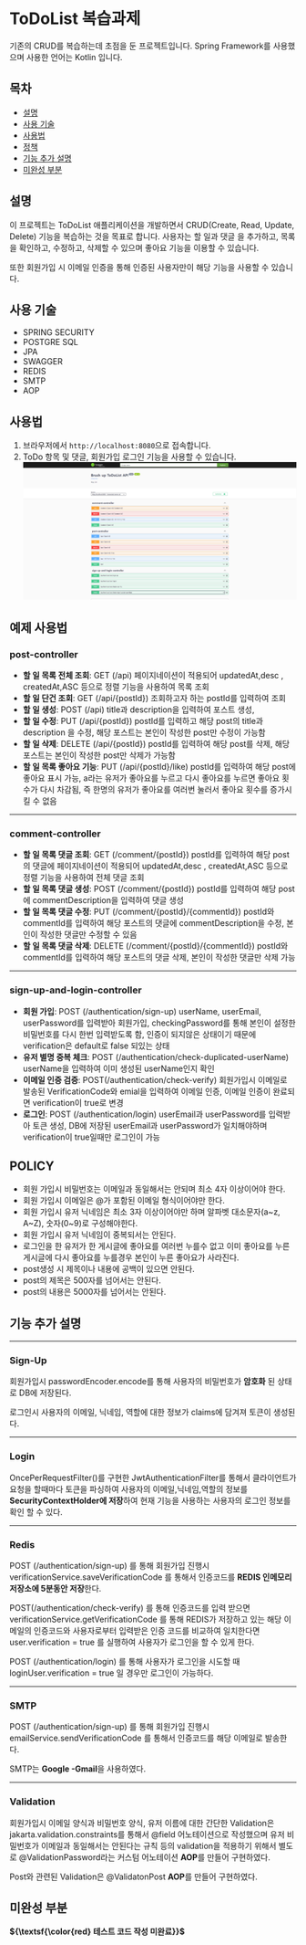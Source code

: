 # ToDoList 복습과제

기존의 CRUD를 복습하는데 초점을 둔 프로젝트입니다.
Spring Framework를 사용했으며 사용한 언어는 Kotlin 입니다.

## 목차

- [설명](#설명)
- [사용 기술](#사용-기술)
- [사용법](#사용법)
- [정책](#POLICY)
- [기능 추가 설명](#기능-추가-설명)
- [미완성 부분](#미완성-부분)

## 설명

이 프로젝트는 ToDoList 애플리케이션을 개발하면서 CRUD(Create, Read, Update, Delete) 기능을 복습하는 것을 목표로 합니다. 사용자는 할 일과 댓글 을 추가하고, 목록을 확인하고, 수정하고, 삭제할 수 있으며 좋아요 기능을 이용할 수 있습니다. 

또한 회원가입 시 이메일 인증을 통해 인증된 사용자만이 해당 기능을 사용할 수 있습니다.

## 사용 기술

- SPRING SECURITY
- POSTGRE SQL
- JPA
- SWAGGER
- REDIS
- SMTP
- AOP

## 사용법

1. 브라우저에서 `http://localhost:8080`으로 접속합니다.
2. ToDo 항목 및 댓글, 회원가입 로그인 기능을 사용할 수 있습니다.
   ![swagger](https://github.com/kotlin2024/brushUpToDoList/blob/brushUp/swagger.png)

**예제 사용법**
---
### post-controller

- **할 일 목록 전체 조회**: GET (/api) 페이지네이션이 적용되어 updatedAt,desc , createdAt,ASC 등으로 정렬 기능을 사용하여 목록 조회
- **할 일 단건 조회**: GET (/api/{postId})  조회하고자 하는 postId를 입력하여 조회
- **할 일 생성**: POST (/api)  title과 description을 입력하여 포스트 생성,
- **할 일 수정**: PUT (/api/{postId}) postId를 입력하고  해당 post의 title과 description 을 수정, 해당 포스트는 본인이 작성한 post만 수정이 가능함
- **할 일 삭제**: DELETE (/api/{postId}) postId를 입력하여 해당 post를 삭제, 해당 포스트는 본인이 작성한 post만 삭제가 가능함
- **할 일 목록 좋아요 기능**: PUT (/api/{postId}/like)  postId를 입력하여 해당 post에 좋아요 표시 가능, a라는 유저가 좋아요를 누르고 다시 좋아요를 누르면 좋아요 횟수가 다시 차감됨, 즉 한명의 유저가 좋아요를 여러번 눌러서 좋아요 횟수를 증가시킬 수 없음

---
### comment-controller

- **할 일 목록 댓글 조회**: GET (/comment/{postId}) postId를 입력하여 해당 post의 댓글에 페이지네이션이 적용되어 updatedAt,desc , createdAt,ASC 등으로 정렬 기능을 사용하여 전체 댓글 조회
- **할 일 목록 댓글 생성**: POST (/comment/{postId}) postId를 입력하여 해당 post에 commentDescription을 입력하여 댓글 생성
- **할 일 목록 댓글 수정**: PUT (/comment/{postId}/{commentId}) postId와 commentId를 입력하여 해당 포스트의 댓글에 commentDescription을 수정, 본인이 작성한 댓글만 수정할 수 있음
- **할 일 목록 댓글 삭제**: DELETE (/comment/{postId}/{commentId}) postId와 commentId를 입력하여 해당 포스트의 댓글 삭제, 본인이 작성한 댓글만 삭제 가능

---
### sign-up-and-login-controller

- **회원 가입**: POST (/authentication/sign-up)  userName, userEmail, userPassword를 입력받아 회원가입, checkingPassword를 통해 본인이 설정한 비밀번호를 다시 한번 입력받도록 함, 인증이 되지않은 상태이기 때문에 verification은 default로 false 되있는 상태
- **유저 별명 중복 체크**: POST (/authentication/check-duplicated-userName) userName을 입력하여 이미 생성된 userName인지 확인
- **이메일 인증 검증**: POST(/authentication/check-verify) 회원가입시 이메일로 발송된 VerificationCode와 emial을 입력하여 이메일 인증, 이메일 인증이 완료되면 verification이 true로 변경
- **로그인**: POST (/authentication/login) userEmail과 userPassword를 입력받아 토큰 생성, DB에 저장된 userEmail과 userPassword가 일치해야하며 verification이 true일때만 로그인이 가능



## POLICY

- 회원 가입시 비밀번호는 이메일과 동일해서는 안되며 최소 4자 이상이어야 한다.
- 회원 가입시 이메일은 @가 포함된 이메일 형식이어야만 한다.
- 회원 가입시 유저 닉네임은 최소 3자 이상이어야만 하며  알파벳 대소문자(a~z, A~Z), 숫자(0~9)로 구성해야한다.
- 회원 가입시 유저 닉네임이 중복되서는 안된다.
- 로그인을 한 유저가 한 게시글에 좋아요를 여러번 누를수 없고 이미 좋아요를 누른 게시글에 다시 좋아요를 누를경우 본인이 누른 좋아요가 사라진다.
- post생성 시 제목이나 내용에 공백이 있으면 안된다.
- post의 제목은 500자를 넘어서는 안된다.
- post의 내용은 5000자를 넘어서는 안된다.

## 기능 추가 설명
---
### Sign-Up

회원가입시 passwordEncoder.encode를 통해 사용자의 비밀번호가 **암호화** 된 상태로 DB에 저장된다.

로그인시 사용자의 이메일, 닉네임, 역할에 대한 정보가 claims에 담겨져 토큰이 생성된다.

---
### Login

OncePerRequestFilter()를 구현한 JwtAuthenticationFilter를 통해서 클라이언트가 요청을 할때마다 토큰을 파싱하여 사용자의 이메일,닉네임,역할의 정보를 **SecurityContextHolder에 저장**하여 
현재 기능을 사용하는 사용자의 로그인 정보를 확인 할 수 있다.


---
### Redis

POST (/authentication/sign-up) 를 통해 회원가입 진행시  verificationService.saveVerificationCode 를 통해서 인증코드를 **REDIS 인메모리 저장소에 5분동안 저장**한다. 

POST(/authentication/check-verify) 를 통해 인증코드를 입력 받으면  verificationService.getVerificationCode 를 통해 REDIS가 저장하고 있는 해당 이메일의 인증코드와 사용자로부터 입력받은 인증 코드를 
비교하여 일치한다면  user.verification = true 를 실행하여 사용자가 로그인을 할 수 있게 한다.

 POST (/authentication/login) 를 통해 사용자가 로그인을 시도할 때 loginUser.verification = true 일 경우만 로그인이 가능하다.

---
### SMTP

POST (/authentication/sign-up) 를 통해 회원가입 진행시 emailService.sendVerificationCode 를 통해서 인증코드를 해당 이메일로 발송한다.

SMTP는  **Google -Gmail**을 사용하였다.

---
### Validation

회원가입시 이메일 양식과 비밀번호 양식, 유저 이름에 대한 간단한 Validation은 jakarta.validation.constraints를 통해서 @field 어노테이션으로 작성했으며
유저 비밀번호가 이메일과 동일해서는 안된다는 규칙 등의 validation을 적용하기 위해서 별도로  @ValidationPassword라는 커스텀 어노테이션 **AOP**를 만들어 구현하였다.

Post와 관련된 Validation은 @ValidatonPost **AOP**를 만들어 구현하였다.


## 미완성 부분

**${\textsf{\color{red} 테스트 코드 작성 미완료}}$**
